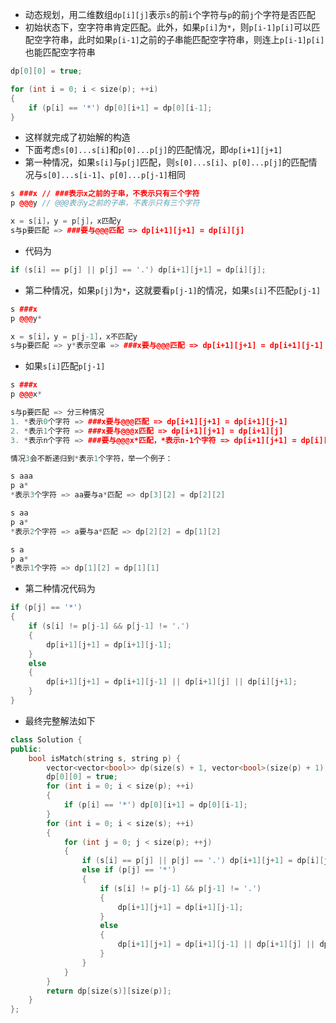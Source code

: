 * 动态规划，用二维数组`dp[i][j]`表示`s`的前`i`个字符与`p`的前`j`个字符是否匹配
* 初始状态下，空字符串肯定匹配。此外，如果`p[i]`为`*`，则`p[i-1]p[i]`可以匹配空字符串，此时如果`p[i-1]`之前的子串能匹配空字符串，则连上`p[i-1]p[i]`也能匹配空字符串
```cpp
dp[0][0] = true;

for (int i = 0; i < size(p); ++i)
{
    if (p[i] == '*') dp[0][i+1] = dp[0][i-1];
}
```
* 这样就完成了初始解的构造
* 下面考虑`s[0]...s[i]`和`p[0]...p[j]`的匹配情况，即`dp[i+1][j+1]`
* 第一种情况，如果`s[i]`与`p[j]`匹配，则`s[0]...s[i]`、`p[0]...p[j]`的匹配情况与`s[0]...s[i-1]`、`p[0]...p[j-1]`相同
```cpp
s ###x // ###表示x之前的子串，不表示只有三个字符
p @@@y // @@@表示y之前的子串，不表示只有三个字符

x = s[i]，y = p[j]，x匹配y
s与p要匹配 => ###要与@@@匹配 => dp[i+1][j+1] = dp[i][j]
```
* 代码为
```cpp
if (s[i] == p[j] || p[j] == '.') dp[i+1][j+1] = dp[i][j];
```
* 第二种情况，如果`p[j]`为`*`，这就要看`p[j-1]`的情况，如果`s[i]`不匹配`p[j-1]`
```cpp
s ###x
p @@@y*

x = s[i]，y = p[j-1]，x不匹配y
s与p要匹配 => y*表示空串 => ###x要与@@@匹配 => dp[i+1][j+1] = dp[i+1][j-1]
```
* 如果`s[i]`匹配`p[j-1]`
```cpp
s ###x
p @@@x*

s与p要匹配 => 分三种情况
1. *表示0个字符 => ###x要与@@@匹配 => dp[i+1][j+1] = dp[i+1][j-1]
2. *表示1个字符 => ###x要与@@@x匹配 => dp[i+1][j+1] = dp[i+1][j]
3. *表示n个字符 => ###要与@@@x*匹配，*表示n-1个字符 => dp[i+1][j+1] = dp[i][j+1]

情况3会不断递归到*表示1个字符，举一个例子：

s aaa
p a*
*表示3个字符 => aa要与a*匹配 => dp[3][2] = dp[2][2]

s aa
p a*
*表示2个字符 => a要与a*匹配 => dp[2][2] = dp[1][2]

s a
p a*
*表示1个字符 => dp[1][2] = dp[1][1]
```
* 第二种情况代码为
```cpp
if (p[j] == '*')
{
    if (s[i] != p[j-1] && p[j-1] != '.')
    {
        dp[i+1][j+1] = dp[i+1][j-1];
    }
    else
    {
        dp[i+1][j+1] = dp[i+1][j-1] || dp[i+1][j] || dp[i][j+1];
    }
}
```
* 最终完整解法如下
```cpp
class Solution {
public:
    bool isMatch(string s, string p) {
        vector<vector<bool>> dp(size(s) + 1, vector<bool>(size(p) + 1));
        dp[0][0] = true;
        for (int i = 0; i < size(p); ++i)
        {
            if (p[i] == '*') dp[0][i+1] = dp[0][i-1];
        }
        for (int i = 0; i < size(s); ++i)
        {
            for (int j = 0; j < size(p); ++j)
            {
                if (s[i] == p[j] || p[j] == '.') dp[i+1][j+1] = dp[i][j];
                else if (p[j] == '*')
                {
                    if (s[i] != p[j-1] && p[j-1] != '.')
                    {
                        dp[i+1][j+1] = dp[i+1][j-1];
                    }
                    else
                    {
                        dp[i+1][j+1] = dp[i+1][j-1] || dp[i+1][j] || dp[i][j+1];
                    }
                }
            }
        }
        return dp[size(s)][size(p)];
    }
};
```